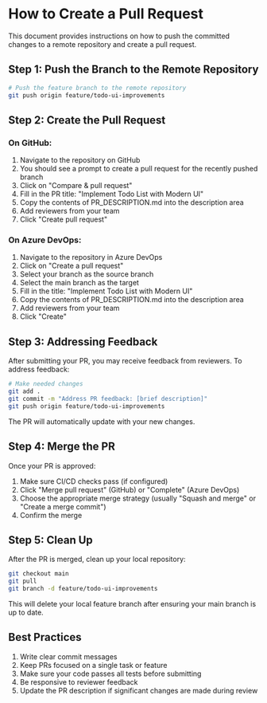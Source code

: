 # How to Create a Pull Request

This document provides instructions on how to push the committed changes to a remote repository and create a pull request.

## Step 1: Push the Branch to the Remote Repository

```bash
# Push the feature branch to the remote repository
git push origin feature/todo-ui-improvements
```

## Step 2: Create the Pull Request

### On GitHub:

1. Navigate to the repository on GitHub
2. You should see a prompt to create a pull request for the recently pushed branch
3. Click on "Compare & pull request"
4. Fill in the PR title: "Implement Todo List with Modern UI"
5. Copy the contents of PR_DESCRIPTION.md into the description area
6. Add reviewers from your team
7. Click "Create pull request"

### On Azure DevOps:

1. Navigate to the repository in Azure DevOps
2. Click on "Create a pull request" 
3. Select your branch as the source branch
4. Select the main branch as the target
5. Fill in the title: "Implement Todo List with Modern UI"
6. Copy the contents of PR_DESCRIPTION.md into the description area
7. Add reviewers from your team
8. Click "Create"

## Step 3: Addressing Feedback

After submitting your PR, you may receive feedback from reviewers. To address feedback:

```bash
# Make needed changes
git add .
git commit -m "Address PR feedback: [brief description]"
git push origin feature/todo-ui-improvements
```

The PR will automatically update with your new changes.

## Step 4: Merge the PR

Once your PR is approved:

1. Make sure CI/CD checks pass (if configured)
2. Click "Merge pull request" (GitHub) or "Complete" (Azure DevOps)
3. Choose the appropriate merge strategy (usually "Squash and merge" or "Create a merge commit")
4. Confirm the merge

## Step 5: Clean Up

After the PR is merged, clean up your local repository:

```bash
git checkout main
git pull
git branch -d feature/todo-ui-improvements
```

This will delete your local feature branch after ensuring your main branch is up to date.

## Best Practices

1. Write clear commit messages
2. Keep PRs focused on a single task or feature
3. Make sure your code passes all tests before submitting
4. Be responsive to reviewer feedback
5. Update the PR description if significant changes are made during review 